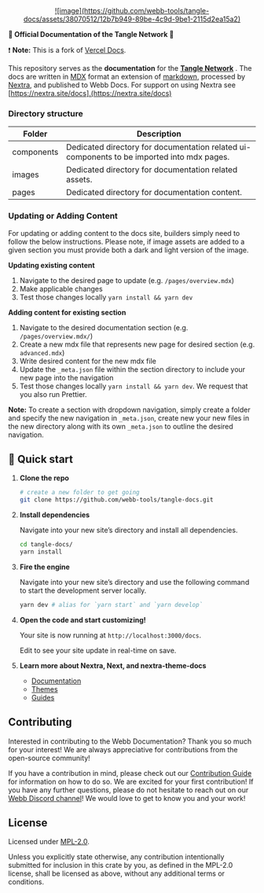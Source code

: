 <div align="center">
<a href="https://www.tangle.tools/">
    ![image](https://github.com/webb-tools/tangle-docs/assets/38070512/12b7b949-89be-4c9d-9be1-2115d2ea15a2)

  </a>
  </div>
<p align="left">
    <strong>🚀 Official Documentation of the Tangle Network 🚀 </strong>
</p>

<!-- Badges -->

<!-- Description -->

❗ **Note:** This is a fork of [Vercel Docs](https://github.com/vercel/turbo/tree/main/docs).

This repository serves as the **documentation** for the **[Tangle Network](https://www.Tangle.tools/)** . The docs are written in [MDX](https://mdxjs.com/) format an extension of [markdown](https://www.markdownguide.org/), processed by [Nextra](https://github.com/shuding/nextra/tree/main), and published to Webb Docs. For support on using Nextra see [https://nextra.site/docs].(https://nextra.site/docs)

### Directory structure

| Folder     | Description                                                                                |
| ---------- | ------------------------------------------------------------------------------------------ |
| components | Dedicated directory for documentation related ui-components to be imported into mdx pages. |
| images     | Dedicated directory for documentation related assets.                                      |
| pages      | Dedicated directory for documentation content.                                             |

### Updating or Adding Content

For updating or adding content to the docs site, builders simply need to follow the below instructions. Please note,
if image assets are added to a given section you must provide both a dark and light version of the image.

**Updating existing content**

1. Navigate to the desired page to update (e.g. `/pages/overview.mdx`)
2. Make applicable changes
3. Test those changes locally `yarn install && yarn dev`

**Adding content for existing section**

1. Navigate to the desired documentation section (e.g. `/pages/overview.mdx/`)
2. Create a new mdx file that represents new page for desired section (e.g. `advanced.mdx`)
3. Write desired content for the new mdx file
4. Update the `_meta.json` file within the section directory to include your new page into the navigation
5. Test those changes locally `yarn install && yarn dev`. We request that you also run Prettier.

**Note:** To create a section with dropdown navigation, simply create a folder and specify the new navigation in `_meta.json`, create new your new files in the new directory along with its own `_meta.json` to outline the desired
navigation.

## 🚀 Quick start

1.  **Clone the repo**

    ```bash
    # create a new folder to get going
    git clone https://github.com/webb-tools/tangle-docs.git
    ```

2.  **Install dependencies**

    Navigate into your new site’s directory and install all dependencies.

    ```bash
    cd tangle-docs/
    yarn install
    ```

3.  **Fire the engine**

    Navigate into your new site’s directory and use the following command to start the development server locally.

    ```bash
    yarn dev # alias for `yarn start` and `yarn develop`
    ```

4.  **Open the code and start customizing!**

    Your site is now running at `http://localhost:3000/docs`.

    Edit to see your site update in real-time on save.

5.  **Learn more about Nextra, Next, and nextra-theme-docs**

    - [Documentation](https://nextra.site/docs)
    - [Themes](https://nextra.site/docs/docs-theme)
    - [Guides](https://nextra.site/docs/guide)

<h2 id="contribute"> Contributing </h2>

Interested in contributing to the Webb Documentation? Thank you so much for your interest! We are always appreciative for contributions from the open-source community!

If you have a contribution in mind, please check out our [Contribution Guide](./.github/CONTRIBUTING.md) for information on how to do so. We are excited for your first contribution! If you have any further questions, please do not hesitate to reach out on our [Webb Discord channel](https://discord.com/invite/cv8EfJu3Tn)! We would love to get to know you and your work!

<h2 id="license"> License </h2>

Licensed under <a href="LICENSE">MPL-2.0</a>.

Unless you explicitly state otherwise, any contribution intentionally submitted for inclusion in this crate by you, as defined in the MPL-2.0 license, shall be licensed as above, without any additional terms or conditions.
